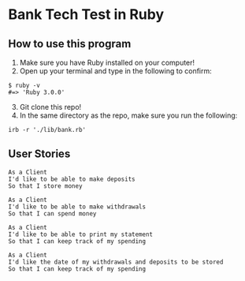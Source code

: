 # Bank Tech Test in Ruby

## How to use this program
1. Make sure you have Ruby installed on your computer!
2. Open up your terminal and type in the following to confirm:
```
$ ruby -v
#=> 'Ruby 3.0.0' 
```
3. Git clone this repo!
4. In the same directory as the repo, make sure you run the following:
```
irb -r './lib/bank.rb'
```


## User Stories 
```
As a Client
I'd like to be able to make deposits
So that I store money

As a Client
I'd like to be able to make withdrawals
So that I can spend money

As a Client
I'd like to be able to print my statement
So that I can keep track of my spending

As a Client
I'd like the date of my withdrawals and deposits to be stored
So that I can keep track of my spending
```


